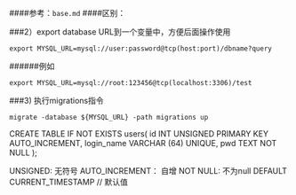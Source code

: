 ####参考：`base.md`
####区别：

###2）export database URL到一个变量中，方便后面操作使用
  ```
  export MYSQL_URL=mysql://user:password@tcp(host:port)/dbname?query
  ```

######例如
 ```
 export MYSQL_URL=mysql://root:123456@tcp(localhost:3306)/test
 ```

###3) 执行migrations指令
  ```
  migrate -database ${MYSQL_URL} -path migrations up
  ```



CREATE TABLE IF NOT EXISTS users(
  id INT UNSIGNED PRIMARY KEY AUTO_INCREMENT,
  login_name VARCHAR (64) UNIQUE,
  pwd TEXT NOT NULL
);

UNSIGNED: 无符号
AUTO_INCREMENT： 自增
NOT NULL: 不为null
DEFAULT CURRENT_TIMESTAMP // 默认值

